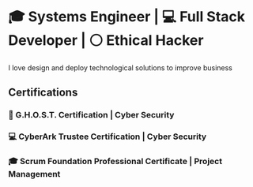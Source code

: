 # :mortar_board: Systems Engineer | :computer: Full Stack Developer | :white_circle: Ethical Hacker

I love design and deploy technological solutions to improve  business

## Certifications

### :ghost: G.H.O.S.T. Certification | Cyber Security 

### :computer: CyberArk Trustee Certification | Cyber Security

### :mortar_board: Scrum Foundation Professional Certificate | Project Management
